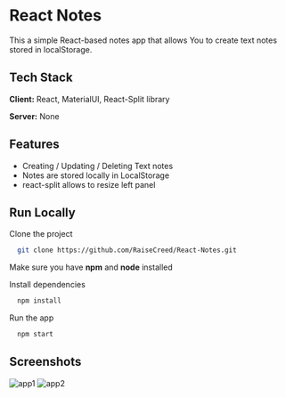 
# React Notes

This a simple React-based notes app that allows You to create text notes stored in localStorage.


## Tech Stack

**Client:** React, MaterialUI, React-Split library

**Server:** None


## Features

- Creating / Updating / Deleting Text notes
- Notes are stored locally in LocalStorage
- react-split allows to resize left panel

## Run Locally

Clone the project

```bash
  git clone https://github.com/RaiseCreed/React-Notes.git
```

Make sure you have **npm** and **node** installed

Install dependencies

```bash
  npm install
```

Run the app

```bash
  npm start
```



## Screenshots

![app1](https://github.com/user-attachments/assets/45a022db-ccad-491d-b3bb-95087be9af49)
![app2](https://github.com/user-attachments/assets/5c5aa76f-98d5-4996-b5e9-c88f471b6c11)

